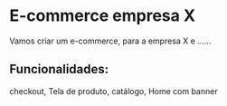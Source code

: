 # E-commerce empresa X

Vamos criar um e-commerce, para a empresa X e ......

## Funcionalidades: 

checkout, Tela de produto, catálogo, Home com banner